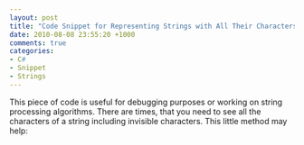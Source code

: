 ```yaml
---
layout: post
title: "Code Snippet for Representing Strings with All Their Characters Visible"
date: 2010-08-08 23:55:20 +1000
comments: true
categories: 
- C#
- Snippet
- Strings
---
```

This piece of code is useful for debugging purposes or working on string processing algorithms. There are times, that you need to see all the characters of a string including invisible characters. This little method may help:

<script src="https://gist.github.com/sinairv/2694034.js"></script>

